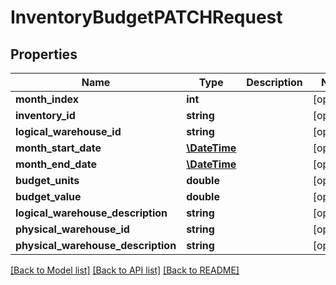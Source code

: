 # InventoryBudgetPATCHRequest

## Properties
Name | Type | Description | Notes
------------ | ------------- | ------------- | -------------
**month_index** | **int** |  | [optional] 
**inventory_id** | **string** |  | [optional] 
**logical_warehouse_id** | **string** |  | [optional] 
**month_start_date** | [**\DateTime**](\DateTime.md) |  | [optional] 
**month_end_date** | [**\DateTime**](\DateTime.md) |  | [optional] 
**budget_units** | **double** |  | [optional] 
**budget_value** | **double** |  | [optional] 
**logical_warehouse_description** | **string** |  | [optional] 
**physical_warehouse_id** | **string** |  | [optional] 
**physical_warehouse_description** | **string** |  | [optional] 

[[Back to Model list]](../README.md#documentation-for-models) [[Back to API list]](../README.md#documentation-for-api-endpoints) [[Back to README]](../README.md)


